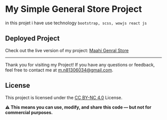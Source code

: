 # My Simple General Store Project

in this projet i have use technology `bootstrap, scss, wowjs react js`

## Deployed Project

Check out the live version of my project: [Maahi Genral Store](https://maahistore.vercel.app/)

---

Thank you for visiting my Project! If you have any questions or feedback, feel free to contact me at [m.n81306034@gmail.com](mailto:m.n81306034@gmail.com).



## License

This project is licensed under the [CC BY-NC 4.0](https://creativecommons.org/licenses/by-nc/4.0/) License.

**⚠️ This means you can use, modify, and share this code — but not for commercial purposes.**